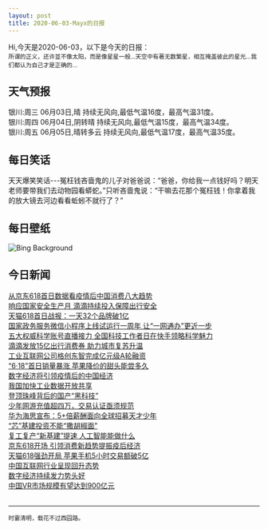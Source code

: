 ```yaml
---
layout: post
title: 2020-06-03-Mayx的日报
---
```


Hi,今天是2020-06-03，以下是今天的日报：<br><small>
所谓的正义，还许並不像太阳，而是像星星一般…天空中有著无数繁星，相互掩盖彼此的星光…我们都认为自己才是正确的…</small><!--more-->
## 天气预报
银川:周三 06月03日,晴 持续无风向,最低气温16度，最高气温31度。<br>银川:周四 06月04日,阴转晴 持续无风向,最低气温15度，最高气温34度。<br>银川:周五 06月05日,晴转多云 持续无风向,最低气温17度，最高气温35度。
## 每日笑话
天天爆笑笑话---冤枉钱吝啬鬼的儿子对爸爸说：“爸爸，你给我一点钱好吗？明天老师要带我们去动物园看蟒蛇。”只听吝啬鬼说：“干嘛去花那个冤枉钱！你拿着我的放大镜去河边看看蚯蚓不就行了？”
## 每日壁纸
![Bing Background](https://cn.bing.com/th?id=OHR.JasperSunwaptaVideo_EN-US2681411311_1920x1080.jpg&rf=LaDigue_1920x1080.jpg&pid=hp "Sunwapta Falls in Jasper National Park, Canada (© Schroptschop/Getty Images)")
## 今日新闻

[从京东618首日数据看疫情后中国消费八大趋势](http://it.people.com.cn/n1/2020/0602/c1009-31732926.html)   
[响应国家安全生产月 滴滴持续投入保障出行安全](http://it.people.com.cn/n1/2020/0602/c1009-31732924.html)   
[天猫618首日战报：一天32个品牌破1亿](http://it.people.com.cn/n1/2020/0602/c1009-31732717.html)   
[国家政务服务微信小程序上线试运行一周年 让“一网通办”更近一步](http://it.people.com.cn/n1/2020/0602/c1009-31732713.html)   
[五大权威科学账号直播接力 全国科技工作者日在快手领略科学魅力](http://it.people.com.cn/n1/2020/0602/c1009-31732716.html)   
[滴滴发放15亿出行消费券 助力城市复苏升温](http://it.people.com.cn/n1/2020/0602/c1009-31732707.html)   
[工业互联网公司格创东智完成亿元级A轮融资](http://it.people.com.cn/n1/2020/0602/c1009-31732118.html)   
[“6·18”首日销量暴涨 苹果降价的甜头能尝多久](http://it.people.com.cn/n1/2020/0602/c1009-31732060.html)   
[数字经济将引领疫情后的中国经济](http://it.people.com.cn/n1/2020/0602/c1009-31731982.html)   
[我国加快工业数据开放共享](http://it.people.com.cn/n1/2020/0602/c1009-31731942.html)   
[登顶珠峰背后的国产“黑科技”](http://it.people.com.cn/n1/2020/0602/c1009-31731955.html)   
[少年网游充值超四万，交易认证亟须规范](http://it.people.com.cn/n1/2020/0602/c1009-31731951.html)   
[华为海思宣布：5+倍薪酬面向全球招募天才少年](http://it.people.com.cn/n1/2020/0602/c1009-31731949.html)   
[“芯”基建投资不能“撒胡椒面”](http://it.people.com.cn/n1/2020/0602/c1009-31731980.html)   
[复工复产“新基建”提速 人工智能能做什么](http://it.people.com.cn/n1/2020/0602/c1009-31731976.html)   
[京东618开场 引领消费新趋势提振疫后经济](http://it.people.com.cn/n1/2020/0601/c1009-31731093.html)   
[天猫618强劲开局 苹果手机5小时交易额破5亿](http://it.people.com.cn/n1/2020/0601/c1009-31731358.html)   
[中国互联网行业呈现回升态势](http://it.people.com.cn/n1/2020/0601/c1009-31730788.html)   
[数字经济持续发力势头好](http://it.people.com.cn/n1/2020/0601/c1009-31730782.html)   
[中国VR市场规模有望达到900亿元](http://it.people.com.cn/n1/2020/0601/c1009-31730783.html)   
<br />

***

<small>时霎清明，载花不过西园路。</small>
